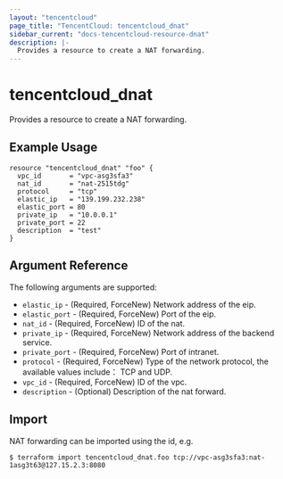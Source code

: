 ```yaml
---
layout: "tencentcloud"
page_title: "TencentCloud: tencentcloud_dnat"
sidebar_current: "docs-tencentcloud-resource-dnat"
description: |-
  Provides a resource to create a NAT forwarding.
---
```


# tencentcloud_dnat

Provides a resource to create a NAT forwarding.

## Example Usage

```hcl
resource "tencentcloud_dnat" "foo" {
  vpc_id       = "vpc-asg3sfa3"
  nat_id       = "nat-2515tdg"
  protocol     = "tcp"
  elastic_ip   = "139.199.232.238"
  elastic_port = 80
  private_ip   = "10.0.0.1"
  private_port = 22
  description  = "test"
}
```

## Argument Reference

The following arguments are supported:

* `elastic_ip` - (Required, ForceNew) Network address of the eip.
* `elastic_port` - (Required, ForceNew)  Port of the eip.
* `nat_id` - (Required, ForceNew) ID of the nat.
* `private_ip` - (Required, ForceNew) Network address of the backend service.
* `private_port` - (Required, ForceNew) Port of intranet.
* `protocol` - (Required, ForceNew) Type of the network protocol, the available values include： TCP and UDP.
* `vpc_id` - (Required, ForceNew) ID of the vpc.
* `description` - (Optional) Description of the nat forward.


## Import

NAT forwarding can be imported using the id, e.g.

```
$ terraform import tencentcloud_dnat.foo tcp://vpc-asg3sfa3:nat-1asg3t63@127.15.2.3:8080
```


